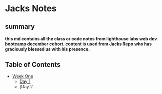 # Jacks Notes

## summary

#### this md contains all the class or code notes from lighthouse labs web dev bootcamp december cohort. content is used from [Jacks Repo](https://github.com/JackMac10/lighthouse-web-notes) who has graciously blessed us with his presence.

## Table of Contents

- [Week One](Week_1)
  - [Day 1](Week_1/Day_1)
  - [Day 2
